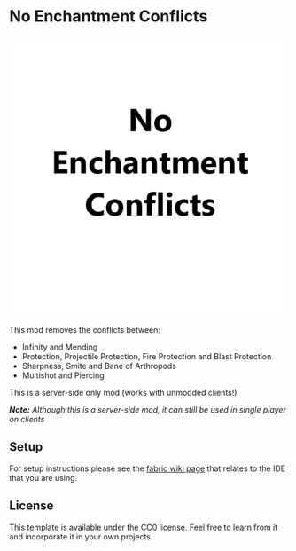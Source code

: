 # No Enchantment Conflicts

![No-Enchantment-Conflicts icon](src/main/resources/assets/noeconflicts/icon.png?raw=true)

This mod removes the conflicts between:
- Infinity and Mending
- Protection, Projectile Protection, Fire Protection and Blast Protection
- Sharpness, Smite and Bane of Arthropods
- Multishot and Piercing

This is a server-side only mod (works with unmodded clients!) 

***Note:*** *Although this is a server-side mod, it can still be used in single player on clients*

## Setup

For setup instructions please see the [fabric wiki page](https://fabricmc.net/wiki/tutorial:setup) that relates to the IDE that you are using.

## License

This template is available under the CC0 license. Feel free to learn from it and incorporate it in your own projects.
